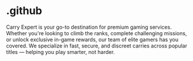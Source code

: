 # .github
Carry Expert is your go-to destination for premium gaming services. Whether you're looking to climb the ranks, complete challenging missions, or unlock exclusive in-game rewards, our team of elite gamers has you covered. We specialize in fast, secure, and discreet carries across popular titles — helping you play smarter, not harder. 
